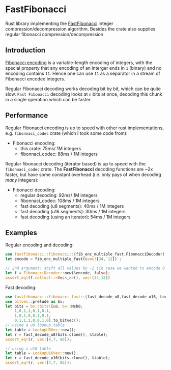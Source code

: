 # FastFibonacci

Rust library implementing the [FastFibonacci](https://ceur-ws.org/Vol-567/paper14.pdf) integer compression/decompression algorithm. Besides the crate also supplies regular fibonacci compression/decompression

## Introduction
[Fibonacci encoding](https://en.wikipedia.org/wiki/Fibonacci_coding) is a variable-length encoding of integers, with the special property that any encoding of an interger ends in `1` (binary) and no encoding contains `11`. Hence one can use `11` as a separator in a stream of Fibonacci encoded integers.

Regular Fibonacci decoding works decoding bit by bit, which can be quite slow. `Fast Fibonacci` decoding looks at `n` bits at once, decoding this chunk in a single operation which can be faster.


## Performance
Regular Fibonacci encoding is up to speed with other rust implementations, e.g. `fibonnaci_codec` crate (which I took some code from):
- Fibonacci encoding: 
    - this crate: 75ms/ 1M integers 
    - fibonnaci_codec: 88ms / 1M integers

Regular fibonacci decoding (iterator based) is up to speed with the `fibonnaci_codec` crate. 
The **FastFibonacci** decoding functions are ~2x faster, but have some constant overhead  (i.e. only pays of when decoding *many* integers):
- Fibonacci decoding: 
    - regular decoding: 92ms/ 1M integers
    - fibonnaci_codec: 108ms / 1M integers
    - fast decoding (u8 segments): 40ms / 1M integers
    - fast decoding (u16 segments): 30ms / 1M integers
    - fast decoding (using an iterator): 54ms / 1M integers


## Examples
Regular encoding and decoding:
```rust
use fastfibonacci::fibonacci::{fib_enc_multiple_fast,FibonacciDecoder};
let encode = fib_enc_multiple_fast(&vec![34, 12]) ;

// 2nd argument: shift all values by -1 (in case we wanted to encode 0 in the fibonacci encoding)
let f = FibonacciDecoder::new(&encode, false);
assert_eq!(f.collect::<Vec<_>>(), vec![34,12])
```

Fast decoding:
```rust
use fastfibonacci::fibonacci_fast::{fast_decode_u8,fast_decode_u16, LookupU8Vec, LookupU16Vec };
use bitvec::prelude as bv;
let bits = bv::bits![u8, bv::Msb0; 
    1,0,1,1,0,1,0,1,
    1,0,1,0,0,1,0,1,
    0,1,1,1,0,0,1,0].to_bitvec();
// using a u8 lookup table
let table = LookupU8Vec::new();
let r = fast_decode_u8(bits.clone(), &table);
assert_eq!(r, vec![4,7, 86]);

// using a u16 table
let table = LookupU16Vec::new();
let r = fast_decode_u16(bits.clone(), &table);
assert_eq!(r, vec![4,7, 86]);
```